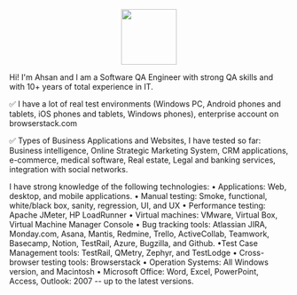 <div id="header" align="center">
  <img src="https://media.giphy.com/media/26n6N6cXfE3Z8JX7G/giphy.gif" width="100"/>
</div>

Hi! I'm Ahsan and I am a Software QA Engineer with strong QA skills and with 10+ years of total experience in IT.

✅ I have a lot of real test environments (Windows PC, Android phones and tablets, iOS phones and tablets, Windows phones), enterprise account on browserstack.com

✅ Types of Business Applications and Websites, I have tested so far: Business intelligence, Online Strategic Marketing System, CRM applications, e-commerce, medical software, Real estate, Legal and banking services, integration with social networks.

I have strong knowledge of the following technologies:
• Applications: Web, desktop, and mobile applications.
• Manual testing: Smoke, functional, white/black box, sanity, regression, UI, and UX
• Performance testing: Apache JMeter, HP LoadRunner
• Virtual machines: VMware, Virtual Box, Virtual Machine Manager Console
• Bug tracking tools: Atlassian JIRA, Monday.com, Asana, Mantis, Redmine, Trello, ActiveCollab, Teamwork, Basecamp, Notion, TestRail, Azure, Bugzilla, and Github.
•Test Case Management tools: TestRail, QMetry, Zephyr, and TestLodge
• Cross-browser testing tools: Browserstack
• Operation Systems: All Windows version, and Macintosh
• Microsoft Office: Word, Excel, PowerPoint, Access, Outlook: 2007 -- up to the latest versions.
